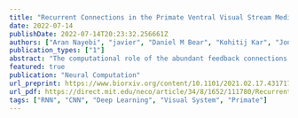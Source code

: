 ```yaml
---
title: "Recurrent Connections in the Primate Ventral Visual Stream Mediate a Trade-Off Between Task Performance and Network Size During Core Object Recognition"
date: 2022-07-14
publishDate: 2022-07-14T20:23:32.256661Z
authors: ["Aran Nayebi", "javier", "Daniel M Bear", "Kohitij Kar", "Jonas Kubilius", "Surya Ganguli", "David Sussillo", "James J DiCarlo", "Daniel LK Yamins"]
publication_types: ["1"]
abstract: "The computational role of the abundant feedback connections in the ventral visual stream is unclear, enabling humans and nonhuman primates to effortlessly recognize objects across a multitude of viewing conditions. Prior studies have augmented feedforward convolutional neural networks (CNNs) with recurrent connections to study their role in visual processing; however, often these recurrent networks are optimized directly on neural data or the comparative metrics used are undefined for standard feedforward networks that lack these connections. In this work, we develop task-optimized convolutional recurrent (ConvRNN) network models that more correctly mimic the timing and gross neuroanatomy of the ventral pathway. Properly chosen intermediate-depth ConvRNN circuit architectures, which incorporate mechanisms of feedforward bypassing and recurrent gating, can achieve high performance on a core recognition task, comparable to that of much deeper feedforward networks. We then develop methods that allow us to compare both CNNs and ConvRNNs to finely grained measurements of primate categorization behavior and neural response trajectories across thousands of stimuli. We find that high-performing ConvRNNs provide a better match to these data than feedforward networks of any depth, predicting the precise timings at which each stimulus is behaviorally decoded from neural activation patterns. Moreover, these ConvRNN circuits consistently produce quantitatively accurate predictions of neural dynamics from V4 and IT across the entire stimulus presentation. In fact, we find that the highest-performing ConvRNNs, which best match neural and behavioral data, also achieve a strong Pareto trade-off between task performance and overall network size. Taken together, our results suggest the functional purpose of recurrence in the ventral pathway is to fit a high-performing network in cortex, attaining computational power through temporal rather than spatial complexity."
featured: true
publication: "Neural Computation"
url_preprint: https://www.biorxiv.org/content/10.1101/2021.02.17.431717v3
url_pdf: https://direct.mit.edu/neco/article/34/8/1652/111780/Recurrent-Connections-in-the-Primate-Ventral
tags: ["RNN", "CNN", "Deep Learning", "Visual System", "Primate"]
---
```


